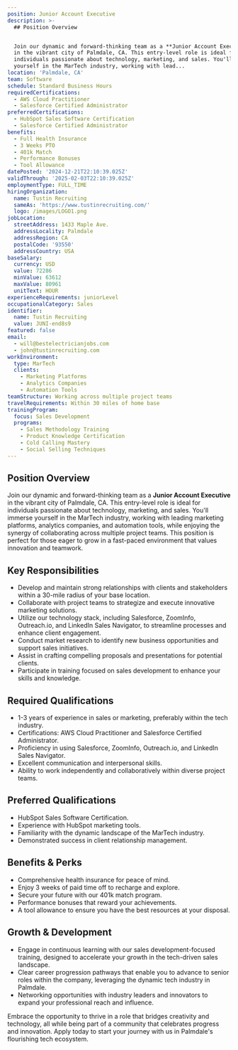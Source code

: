 ```yaml
---
position: Junior Account Executive
description: >-
  ## Position Overview


  Join our dynamic and forward-thinking team as a **Junior Account Executive**
  in the vibrant city of Palmdale, CA. This entry-level role is ideal for
  individuals passionate about technology, marketing, and sales. You'll immerse
  yourself in the MarTech industry, working with lead...
location: 'Palmdale, CA'
team: Software
schedule: Standard Business Hours
requiredCertifications:
  - AWS Cloud Practitioner
  - Salesforce Certified Administrator
preferredCertifications:
  - HubSpot Sales Software Certification
  - Salesforce Certified Administrator
benefits:
  - Full Health Insurance
  - 3 Weeks PTO
  - 401k Match
  - Performance Bonuses
  - Tool Allowance
datePosted: '2024-12-21T22:10:39.025Z'
validThrough: '2025-02-03T22:10:39.025Z'
employmentType: FULL_TIME
hiringOrganization:
  name: Tustin Recruiting
  sameAs: 'https://www.tustinrecruiting.com/'
  logo: /images/LOGO1.png
jobLocation:
  streetAddress: 1433 Maple Ave.
  addressLocality: Palmdale
  addressRegion: CA
  postalCode: '93550'
  addressCountry: USA
baseSalary:
  currency: USD
  value: 72286
  minValue: 63612
  maxValue: 80961
  unitText: HOUR
experienceRequirements: juniorLevel
occupationalCategory: Sales
identifier:
  name: Tustin Recruiting
  value: JUNI-end8s9
featured: false
email:
  - will@bestelectricianjobs.com
  - john@tustinrecruiting.com
workEnvironment:
  type: MarTech
  clients:
    - Marketing Platforms
    - Analytics Companies
    - Automation Tools
teamStructure: Working across multiple project teams
travelRequirements: Within 30 miles of home base
trainingProgram:
  focus: Sales Development
  programs:
    - Sales Methodology Training
    - Product Knowledge Certification
    - Cold Calling Mastery
    - Social Selling Techniques
---
```




## Position Overview

Join our dynamic and forward-thinking team as a **Junior Account Executive** in the vibrant city of Palmdale, CA. This entry-level role is ideal for individuals passionate about technology, marketing, and sales. You'll immerse yourself in the MarTech industry, working with leading marketing platforms, analytics companies, and automation tools, while enjoying the synergy of collaborating across multiple project teams. This position is perfect for those eager to grow in a fast-paced environment that values innovation and teamwork.

## Key Responsibilities

- Develop and maintain strong relationships with clients and stakeholders within a 30-mile radius of your base location.
- Collaborate with project teams to strategize and execute innovative marketing solutions.
- Utilize our technology stack, including Salesforce, ZoomInfo, Outreach.io, and LinkedIn Sales Navigator, to streamline processes and enhance client engagement.
- Conduct market research to identify new business opportunities and support sales initiatives.
- Assist in crafting compelling proposals and presentations for potential clients.
- Participate in training focused on sales development to enhance your skills and knowledge.

## Required Qualifications

- 1-3 years of experience in sales or marketing, preferably within the tech industry.
- Certifications: AWS Cloud Practitioner and Salesforce Certified Administrator.
- Proficiency in using Salesforce, ZoomInfo, Outreach.io, and LinkedIn Sales Navigator.
- Excellent communication and interpersonal skills.
- Ability to work independently and collaboratively within diverse project teams.

## Preferred Qualifications

- HubSpot Sales Software Certification.
- Experience with HubSpot marketing tools.
- Familiarity with the dynamic landscape of the MarTech industry.
- Demonstrated success in client relationship management.

## Benefits & Perks

- Comprehensive health insurance for peace of mind.
- Enjoy 3 weeks of paid time off to recharge and explore.
- Secure your future with our 401k match program.
- Performance bonuses that reward your achievements.
- A tool allowance to ensure you have the best resources at your disposal.

## Growth & Development

- Engage in continuous learning with our sales development-focused training, designed to accelerate your growth in the tech-driven sales landscape.
- Clear career progression pathways that enable you to advance to senior roles within the company, leveraging the dynamic tech industry in Palmdale.
- Networking opportunities with industry leaders and innovators to expand your professional reach and influence.

Embrace the opportunity to thrive in a role that bridges creativity and technology, all while being part of a community that celebrates progress and innovation. Apply today to start your journey with us in Palmdale's flourishing tech ecosystem.
